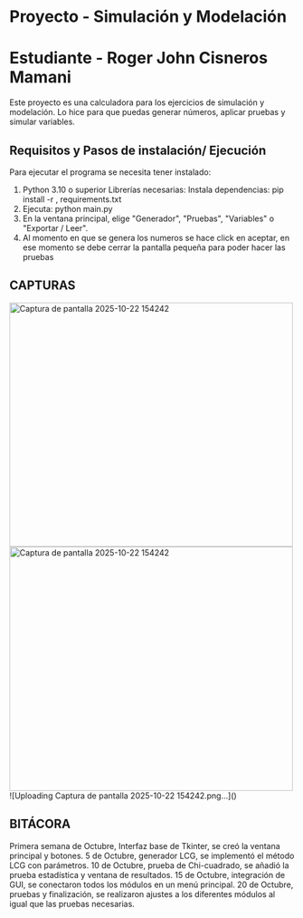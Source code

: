 # Proyecto - Simulación y Modelación 
# Estudiante - Roger John Cisneros Mamani

Este proyecto es una calculadora para los ejercicios de simulación y modelación.
Lo hice para que puedas generar números, aplicar pruebas y simular variables.

## Requisitos y Pasos de instalación/ Ejecución
Para ejecutar el programa se necesita tener instalado:
1. Python 3.10 o superior
Librerías necesarias:
   Instala dependencias: pip install -r  , requirements.txt
2. Ejecuta: python main.py
3. En la ventana principal, elige "Generador", "Pruebas", "Variables" o "Exportar / Leer".
4. Al momento en que se genera los numeros se hace click en aceptar, en ese momento se debe cerrar la pantalla pequeña para poder hacer las pruebas

## CAPTURAS
<img width="501" height="431" alt="Captura de pantalla 2025-10-22 154242" src="https://github.com/user-attachments/assets/53ae691d-dd5b-4fca-8057-fa347f0ac4bd" />

<img width="501" height="431" alt="Captura de pantalla 2025-10-22 154242" src="https://github.com/user-attachments/assets/461fd0af-94df-43fb-a81d-f1d7885221f7" />
![Uploading Captura de pantalla 2025-10-22 154242.png…]()

## BITÁCORA
Primera semana de Octubre, Interfaz base de Tkinter, se creó la ventana principal y botones.
5 de Octubre, generador LCG, se implementó el método LCG con parámetros.
10 de Octubre, prueba de Chi-cuadrado, se añadió la prueba estadística y ventana de resultados.
15 de Octubre, integración de GUI, se conectaron todos los módulos en un menú principal.
20 de Octubre, pruebas y finalización, se realizaron ajustes a los diferentes módulos al igual que las pruebas necesarias.

